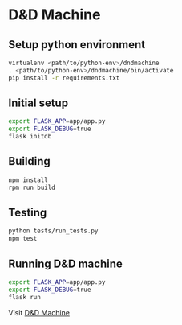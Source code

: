 # D&D Machine

## Setup python environment

```bash
virtualenv <path/to/python-env>/dndmachine
. <path/to/python-env>/dndmachine/bin/activate
pip install -r requirements.txt
```

## Initial setup

```bash
export FLASK_APP=app/app.py
export FLASK_DEBUG=true
flask initdb
```

## Building

```bash
npm install
rpm run build
```

## Testing

```bash
python tests/run_tests.py
npm test
```

## Running D&D machine

```bash
export FLASK_APP=app/app.py
export FLASK_DEBUG=true
flask run
```

Visit [D&D Machine](http://localhost:5000)
